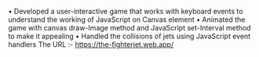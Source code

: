 •	Developed a user-interactive game that works with keyboard events to understand the working of JavaScript on Canvas element
•	Animated the game with canvas draw-Image method and JavaScript set-Interval method to make it appealing
•	Handled the collisions of jets using JavaScript event handlers
The URL :- https://the-fighterjet.web.app/
